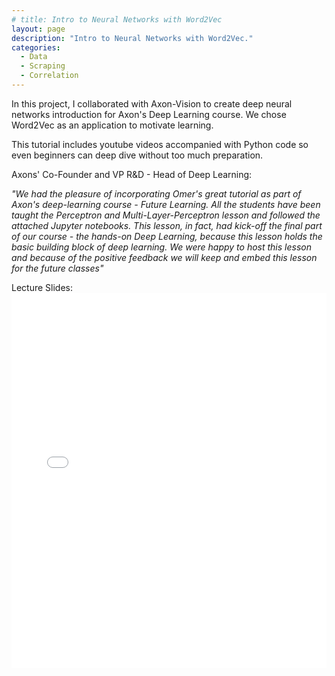 ```yaml
---
# title: Intro to Neural Networks with Word2Vec
layout: page
description: "Intro to Neural Networks with Word2Vec."
categories:
  - Data
  - Scraping
  - Correlation
---
```


In this project, I collaborated with Axon-Vision to create deep neural networks introduction for Axon's Deep Learning course. We chose Word2Vec as an application to motivate learning.

This tutorial includes youtube videos accompanied with Python code so even beginners can deep dive without too much preparation.

Axons' Co-Founder and VP R&D - Head of Deep Learning:

_"We had the pleasure of incorporating Omer's great tutorial as part of Axon's deep-learning course - Future Learning. All the students have been taught the Perceptron and Multi-Layer-Perceptron lesson and followed the attached Jupyter notebooks. This lesson, in fact, had kick-off the final part of our course - the hands-on Deep Learning, because this lesson holds the basic building block of deep learning. We were happy to host this lesson and because of the positive feedback we will keep and embed this lesson for the future classes"_

Lecture Slides:
<embed src="/assets/images/CS156___Final_Project.pdf" type="application/pdf" width="100%" height="600px" />
